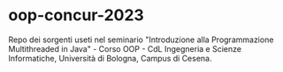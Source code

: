 # oop-concur-2023
Repo dei sorgenti useti nel seminario "Introduzione alla Programmazione Multithreaded in Java" - Corso OOP - CdL Ingegneria e Scienze Informatiche, Università di Bologna, Campus di Cesena.

